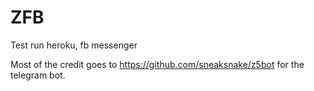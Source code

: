 # ZFB

Test run heroku, fb messenger

Most of the credit goes to https://github.com/sneaksnake/z5bot for the telegram bot.
